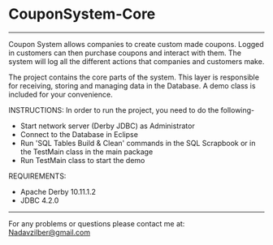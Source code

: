 # CouponSystem-Core
--------------------------------
Coupon System allows companies to create custom made coupons. Logged in customers can then purchase coupons and interact with them. The system will log all the different actions that companies and customers make.

The project contains the core parts of the system. This layer is responsible for receiving, storing and managing data in the Database. 
A demo class is included for your convenience.

INSTRUCTIONS: In order to run the project, you need to do the following-

* Start network server (Derby JDBC) as Administrator
* Connect to the Database in Eclipse
* Run 'SQL Tables Build & Clean' commands in the SQL Scrapbook or in the TestMain class in the main package
* Run TestMain class to start the demo

REQUIREMENTS:
* Apache Derby 10.11.1.2
* JDBC 4.2.0

--------------------------------
For any problems or questions please contact me at: Nadavzilber@gmail.com
